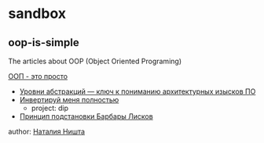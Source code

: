 # sandbox
## oop-is-simple
The articles about OOP (Object Oriented Programing)

[ООП - это просто](https://dou.ua/lenta/tags/%D0%9E%D0%9E%D0%9F%20-%20%D1%8D%D1%82%D0%BE%20%D0%BF%D1%80%D0%BE%D1%81%D1%82%D0%BE/)
- [Уровни абстракций — ключ к пониманию архитектурных изысков ПО](https://dou.ua/lenta/articles/level-of-abstraction/)
- [Инвертируй меня полностью](https://dou.ua/lenta/articles/dependency-inversion-principle/)
  - project: dip
- [Принцип подстановки Барбары Лисков](https://dou.ua/lenta/articles/liskov-substitution-principle/)

author: [Наталия Ништа](https://dou.ua/users/nataliya-venediktova/)
